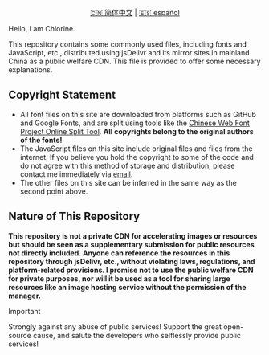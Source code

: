 <p align="center">
  <a href="README.zh.md">🇨🇳 简体中文</a> |
  <a href="README.es.md">🇪🇸 español</a>
</p>

Hello, I am Chlorine.

This repository contains some commonly used files, including fonts and JavaScript, etc., distributed using jsDelivr and its mirror sites in mainland China as a public welfare CDN. This file is provided to offer some necessary explanations.

## Copyright Statement

- All font files on this site are downloaded from platforms such as GitHub and Google Fonts, and are split using tools like the [Chinese Web Font Project Online Split Tool](https://chinese-font.netlify.app/online-split/). **All copyrights belong to the original authors of the fonts!**
- The JavaScript files on this site include original files and files from the internet. If you believe you hold the copyright to some of the code and do not agree with this method of storage and distribution, please contact me immediately via [email](mailto:yoghurtlee123@gmail.com).
- The other files on this site can be inferred in the same way as the second point above.

## Nature of This Repository

**This repository is not a private CDN for accelerating images or resources but should be seen as a supplementary submission for public resources not directly included. Anyone can reference the resources in this repository through jsDelivr, etc., without violating laws, regulations, and platform-related provisions. I promise not to use the public welfare CDN for private purposes, nor will it be used as a tool for sharing large resources like an image hosting service without the permission of the manager.**

> [!important]
> Strongly against any abuse of public services! Support the great open-source cause, and salute the developers who selflessly provide public services!
